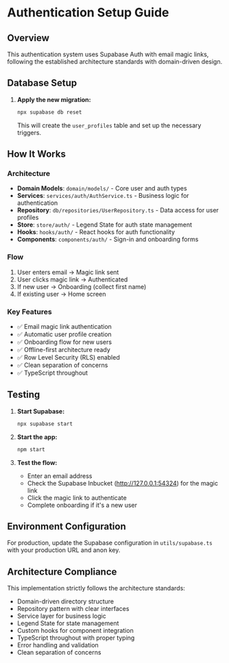# Authentication Setup Guide

## Overview
This authentication system uses Supabase Auth with email magic links, following the established architecture standards with domain-driven design.

## Database Setup

1. **Apply the new migration:**
   ```bash
   npx supabase db reset
   ```
   This will create the `user_profiles` table and set up the necessary triggers.

## How It Works

### Architecture
- **Domain Models**: `domain/models/` - Core user and auth types
- **Services**: `services/auth/AuthService.ts` - Business logic for authentication
- **Repository**: `db/repositories/UserRepository.ts` - Data access for user profiles
- **Store**: `store/auth/` - Legend State for auth state management
- **Hooks**: `hooks/auth/` - React hooks for auth functionality
- **Components**: `components/auth/` - Sign-in and onboarding forms

### Flow
1. User enters email → Magic link sent
2. User clicks magic link → Authenticated
3. If new user → Onboarding (collect first name)
4. If existing user → Home screen

### Key Features
- ✅ Email magic link authentication
- ✅ Automatic user profile creation
- ✅ Onboarding flow for new users
- ✅ Offline-first architecture ready
- ✅ Row Level Security (RLS) enabled
- ✅ Clean separation of concerns
- ✅ TypeScript throughout

## Testing

1. **Start Supabase:**
   ```bash
   npx supabase start
   ```

2. **Start the app:**
   ```bash
   npm start
   ```

3. **Test the flow:**
   - Enter an email address
   - Check the Supabase Inbucket (http://127.0.0.1:54324) for the magic link
   - Click the magic link to authenticate
   - Complete onboarding if it's a new user

## Environment Configuration

For production, update the Supabase configuration in `utils/supabase.ts` with your production URL and anon key.

## Architecture Compliance

This implementation strictly follows the architecture standards:
- Domain-driven directory structure
- Repository pattern with clear interfaces
- Service layer for business logic
- Legend State for state management
- Custom hooks for component integration
- TypeScript throughout with proper typing
- Error handling and validation
- Clean separation of concerns

